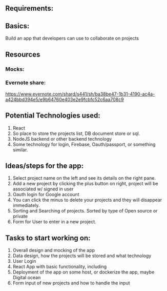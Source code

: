 ## Requirements:

## Basics:

Build an app that developers can use to collaborate on projects

## Resources

### Mocks:

### Evernote share:

https://www.evernote.com/shard/s441/sh/ba38be47-1b31-4190-ac4a-a424bbd394e5/e9b64760e403e2e9fcbfc52c6aa708c9

## Potential Technologies used:

1. React
2. So place to store the projects list, DB document store or sql.
3. NodeJS backend or other backend technology
4. Some technology for login, Firebase, Oauth/passport, or something similar.

## Ideas/steps for the app:

1. Select project name on the left and see its details on the right pane.
2. Add a new project by clicking the plus button on right, project will be associated w/ signed in user
3. Oauth login for Google account
4. You can click the minus to delete your projects and they will disappear immediately.
5. Sorting and Searching of projects. Sorted by type of Open source or private
6. Form for User to enter in a new project.

## Tasks to start working on:

1. Overall design and mocking of the app
2. Data design, how the projects will be stored and what technology
3. User Login
4. React App with basic functionality, including
5. Deployment of the app on some host, or dockerize the app, maybe Digital ocean
6. Form input of new projects and how to handle the input
